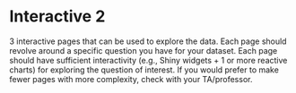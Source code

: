 # Interactive 2

3 interactive pages that can be used to explore the data. Each page should revolve around a specific question you have for your dataset. Each page should have sufficient interactivity (e.g., Shiny widgets + 1 or more reactive charts) for exploring the question of interest. If you would prefer to make fewer pages with more complexity, check with your TA/professor.
